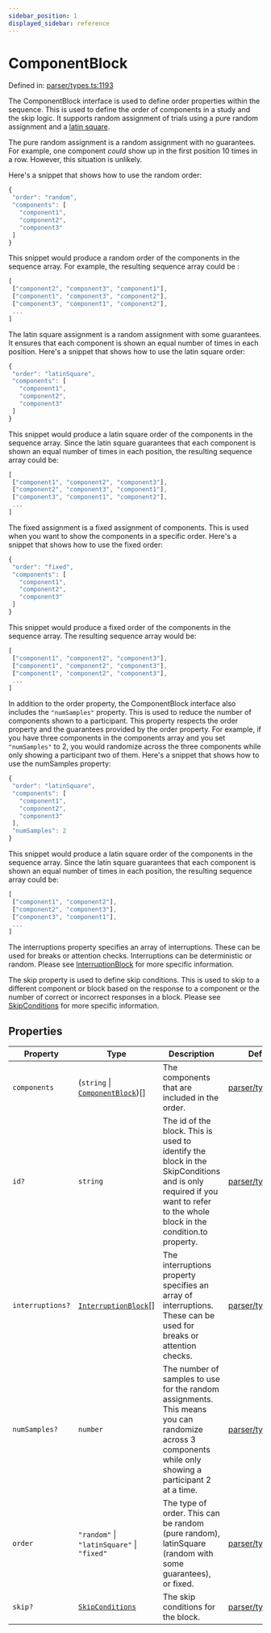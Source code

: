 ```yaml
---
sidebar_position: 1
displayed_sidebar: reference
---
```


# ComponentBlock

Defined in: [parser/types.ts:1193](https://github.com/revisit-studies/study/blob/91e343153031618f8f5789851e5b25c288bf8f4a/src/parser/types.ts#L1193)

The ComponentBlock interface is used to define order properties within the sequence. This is used to define the order of components in a study and the skip logic. It supports random assignment of trials using a pure random assignment and a [latin square](https://en.wikipedia.org/wiki/Latin_square).

The pure random assignment is a random assignment with no guarantees. For example, one component _could_ show up in the first position 10 times in a row. However, this situation is unlikely.

Here's a snippet that shows how to use the random order:

```js
{
 "order": "random",
 "components": [
   "component1",
   "component2",
   "component3"
 ]
}
```
This snippet would produce a random order of the components in the sequence array. For example, the resulting sequence array could be :

```js
[
 ["component2", "component3", "component1"],
 ["component1", "component3", "component2"],
 ["component3", "component1", "component2"],
 ...
]
```

The latin square assignment is a random assignment with some guarantees. It ensures that each component is shown an equal number of times in each position. Here's a snippet that shows how to use the latin square order:

```js
{
 "order": "latinSquare",
 "components": [
   "component1",
   "component2",
   "component3"
 ]
}
```

This snippet would produce a latin square order of the components in the sequence array. Since the latin square guarantees that each component is shown an equal number of times in each position, the resulting sequence array could be:

```js
[
 ["component1", "component2", "component3"],
 ["component2", "component3", "component1"],
 ["component3", "component1", "component2"],
 ...
]
```

The fixed assignment is a fixed assignment of components. This is used when you want to show the components in a specific order. Here's a snippet that shows how to use the fixed order:

```js
{
 "order": "fixed",
 "components": [
   "component1",
   "component2",
   "component3"
 ]
}
```

This snippet would produce a fixed order of the components in the sequence array. The resulting sequence array would be:

```js
[
 ["component1", "component2", "component3"],
 ["component1", "component2", "component3"],
 ["component1", "component2", "component3"],
 ...
]
```

In addition to the order property, the ComponentBlock interface also includes the `"numSamples"` property. This is used to reduce the number of components shown to a participant. This property respects the order property and the guarantees provided by the order property. For example, if you have three components in the components array and you set `"numSamples"` to 2, you would randomize across the three components while only showing a participant two of them. Here's a snippet that shows how to use the numSamples property:

```js
{
 "order": "latinSquare",
 "components": [
   "component1",
   "component2",
   "component3"
 ],
 "numSamples": 2
}
```

This snippet would produce a latin square order of the components in the sequence array. Since the latin square guarantees that each component is shown an equal number of times in each position, the resulting sequence array could be:

```js
[
 ["component1", "component2"],
 ["component2", "component3"],
 ["component3", "component1"],
 ...
]
```

The interruptions property specifies an array of interruptions. These can be used for breaks or attention checks. Interruptions can be deterministic or random. Please see [InterruptionBlock](../../type-aliases/InterruptionBlock) for more specific information.

The skip property is used to define skip conditions. This is used to skip to a different component or block based on the response to a component or the number of correct or incorrect responses in a block. Please see [SkipConditions](../../type-aliases/SkipConditions) for more specific information.

## Properties

| Property | Type | Description | Defined in |
| ------ | ------ | ------ | ------ |
| <a id="components"></a> `components` | (`string` \| [`ComponentBlock`](ComponentBlock.md))[] | The components that are included in the order. | [parser/types.ts:1199](https://github.com/revisit-studies/study/blob/91e343153031618f8f5789851e5b25c288bf8f4a/src/parser/types.ts#L1199) |
| <a id="id"></a> `id?` | `string` | The id of the block. This is used to identify the block in the SkipConditions and is only required if you want to refer to the whole block in the condition.to property. | [parser/types.ts:1195](https://github.com/revisit-studies/study/blob/91e343153031618f8f5789851e5b25c288bf8f4a/src/parser/types.ts#L1195) |
| <a id="interruptions"></a> `interruptions?` | [`InterruptionBlock`](../type-aliases/InterruptionBlock.md)[] | The interruptions property specifies an array of interruptions. These can be used for breaks or attention checks. | [parser/types.ts:1203](https://github.com/revisit-studies/study/blob/91e343153031618f8f5789851e5b25c288bf8f4a/src/parser/types.ts#L1203) |
| <a id="numsamples"></a> `numSamples?` | `number` | The number of samples to use for the random assignments. This means you can randomize across 3 components while only showing a participant 2 at a time. | [parser/types.ts:1201](https://github.com/revisit-studies/study/blob/91e343153031618f8f5789851e5b25c288bf8f4a/src/parser/types.ts#L1201) |
| <a id="order"></a> `order` | `"random"` \| `"latinSquare"` \| `"fixed"` | The type of order. This can be random (pure random), latinSquare (random with some guarantees), or fixed. | [parser/types.ts:1197](https://github.com/revisit-studies/study/blob/91e343153031618f8f5789851e5b25c288bf8f4a/src/parser/types.ts#L1197) |
| <a id="skip"></a> `skip?` | [`SkipConditions`](../type-aliases/SkipConditions.md) | The skip conditions for the block. | [parser/types.ts:1205](https://github.com/revisit-studies/study/blob/91e343153031618f8f5789851e5b25c288bf8f4a/src/parser/types.ts#L1205) |
